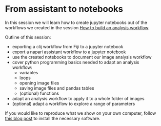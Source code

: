 # From assistant to notebooks

In this session we will learn how to create jupyter notebooks out of the workflows we created in the session [How to build an analysis workflow](../20_How_to_build_an_analysis_workflow/Readme.md).

Outline of this session:

* exporting a clij workflow from Fiji to a jupyter notebook
* export a napari assistant workflow to a jupyter notebook
* use the created notebooks to document our image analysis workflow
* cover python programming basics needed to adapt an analysis workflow:
  * variables
  * loops
  * opening image files
  * saving image files and pandas tables
  * (optional) functions
* adapt an analysis workflow to apply it to a whole folder of images
* (optional) adapt a workflow to explore a range of parameters

If you would like to reproduce what we show on your own computer, follow [this blog post](https://biapol.github.io/blog/mara_lampert/getting_started_with_mambaforge_and_python/readme.html) to install the necessary software.
